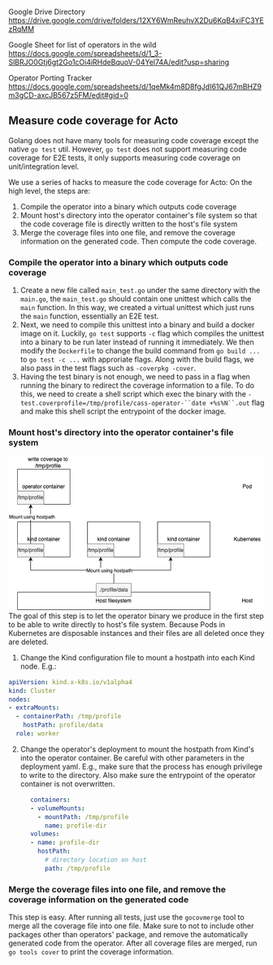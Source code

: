Google Drive Directory
https://drive.google.com/drive/folders/12XY6WmReuhvX2Du6KqB4xiFC3YEzRqMM

Google Sheet for list of operators in the wild
https://docs.google.com/spreadsheets/d/1_3-SlBRJO0Gtj6gt2Go1cOi4iRHdeBquoV-04Yel74A/edit?usp=sharing

Operator Porting Tracker
https://docs.google.com/spreadsheets/d/1qeMk4m8D8fgJdI61QJ67mBHZ9m3gCD-axcJB567z5FM/edit#gid=0

## Measure code coverage for Acto
Golang does not have many tools for measuring code coverage except the native `go test` util.
However, `go test` does not support measuring code coverage for E2E tests, it only supports 
measuring code coverage on unit/integration level.

We use a series of hacks to measure the code coverage for Acto:
On the high level, the steps are:
1. Compile the operator into a binary which outputs code coverage
2. Mount host's directory into the operator container's file system so that the code coverage file is directly
    written to the host's file system
3. Merge the coverage files into one file, and remove the coverage information on the generated code. Then compute the code coverage.

### Compile the operator into a binary which outputs code coverage
1. Create a new file called `main_test.go` under the same directory with the `main.go`, the `main_test.go` 
should contain one unittest which calls the `main` function. In this way, we created a virtual
unittest which just runs the `main` function, essentially an E2E test.
2. Next, we need to compile this unittest into a binary and build a docker image on it. Luckily, 
`go test` supports `-c` flag which compiles the unittest into a binary to be run later instead of 
running it immediately. We then modify the `Dockerfile` to change the build command from `go build ...`
to `go test -c ...` with approriate flags. Along with the build flags, we also pass in the test flags
such as `-coverpkg -cover`.
3. Having the test binary is not enough, we need to pass in a flag when running the binary to redirect 
the coverage information to a file. To do this, we need to create a shell script which exec the binary 
with the `-test.coverprofile=/tmp/profile/cass-operator-``date +%s%N``.out` flag and make this shell 
script the entrypoint of the docker image.

### Mount host's directory into the operator container's file system
![Alt text](coverage_mount.png)
The goal of this step is to let the operator binary we produce in the first step to be able to
    write directly to host's file system.
Because Pods in Kubernetes are disposable instances and their files are all deleted once they
    are deleted.
1. Change the Kind configuration file to mount a hostpath into each Kind node. E.g.:
```yaml
apiVersion: kind.x-k8s.io/v1alpha4
kind: Cluster
nodes:
- extraMounts:
  - containerPath: /tmp/profile
    hostPath: profile/data
  role: worker
```
2. Change the operator's deployment to mount the hostpath from Kind's into the operator container.
    Be careful with other parameters in the deployment yaml. E.g., make sure that the process has
    enough privilege to write to the directory. Also make sure the entrypoint of the operator
    container is not overwritten.
```yaml
      containers:
      - volumeMounts:
        - mountPath: /tmp/profile
          name: profile-dir
      volumes:
      - name: profile-dir
        hostPath:
          # directory location on host
          path: /tmp/profile
```

### Merge the coverage files into one file, and remove the coverage information on the generated code
This step is easy. 
After running all tests, just use the `gocovmerge` tool to merge all the coverage file into one file.
Make sure to not to include other packages other than operators' package, and remove the automatically
    generated code from the operator.
After all coverage files are merged, run `go tools cover` to print the coverage information.